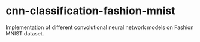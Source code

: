 # cnn-classification-fashion-mnist

Implementation of different convolutional neural network models on Fashion MNIST dataset.
